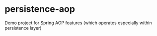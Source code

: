 # persistence-aop
Demo project for Spring AOP features (which operates especially within persistence layer)
